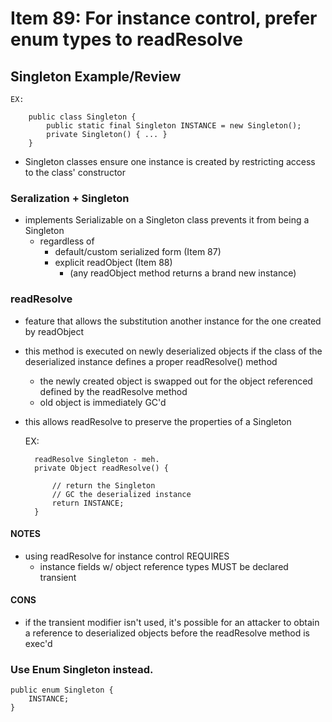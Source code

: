 # Item 89: For instance control, prefer enum types to readResolve

## Singleton Example/Review

    EX:
        
        public class Singleton {
            public static final Singleton INSTANCE = new Singleton();
            private Singleton() { ... }
        }
        
- Singleton classes ensure one instance is created by restricting access
to the class' constructor

### Seralization + Singleton
- implements Serializable on a Singleton class prevents it from being
a Singleton
    - regardless of
        - default/custom serialized form (Item 87)
        - explicit readObject (Item 88)
            - (any readObject method returns a brand new instance)
            
### readResolve
- feature that allows the substitution another instance for the 
one created by readObject
- this method is executed on newly deserialized objects if the class
of the deserialized instance defines a proper readResolve() method
    - the newly created object is swapped out for the object
    referenced defined by the readResolve method
    - old object is immediately GC'd
- this allows readResolve to preserve the properties of a Singleton

    
    EX:
    
        readResolve Singleton - meh.
        private Object readResolve() {
        
            // return the Singleton
            // GC the deserialized instance
            return INSTANCE;
        }
  
#### NOTES
- using readResolve for instance control REQUIRES
    - instance fields w/ object reference types MUST be declared transient 
      
#### CONS
- if the transient modifier isn't used, it's possible for an attacker
to obtain a reference to deserialized objects before the readResolve
method is exec'd

### Use Enum Singleton instead. 

    public enum Singleton {
        INSTANCE;
    }